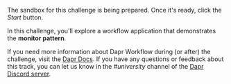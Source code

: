 The sandbox for this challenge is being prepared. Once it's ready, click the *Start* button.

In this challenge, you'll explore a workflow application that demonstrates the **monitor pattern**.

If you need more information about Dapr Workflow during (or after) the challenge, visit the [Dapr Docs](https://docs.dapr.io/developing-applications/building-blocks/workflow/). If you have any questions or feedback about this track, you can let us know in the *#university* channel of the [Dapr Discord server](https://bit.ly/dapr-discord).
